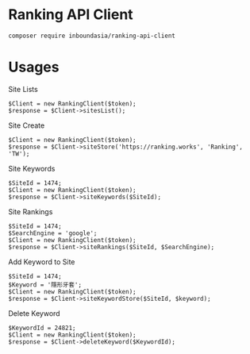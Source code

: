 # Ranking API Client

```
composer require inboundasia/ranking-api-client
```

# Usages

Site Lists

```
$Client = new RankingClient($token);
$response = $Client->sitesList();
```

Site Create

```
$Client = new RankingClient($token);
$response = $Client->siteStore('https://ranking.works', 'Ranking', 'TW');
```

Site Keywords

```
$SiteId = 1474;
$Client = new RankingClient($token);
$response = $Client->siteKeywords($SiteId);
```

Site Rankings

```
$SiteId = 1474;
$SearchEngine = 'google';
$Client = new RankingClient($token);
$response = $Client->siteRankings($SiteId, $SearchEngine);
```

Add Keyword to Site

```
$SiteId = 1474;
$Keyword = '隱形牙套';
$Client = new RankingClient($token);
$response = $Client->siteKeywordStore($SiteId, $keyword);
```

Delete Keyword

```
$KeywordId = 24821;
$Client = new RankingClient($token);
$response = $Client->deleteKeyword($KeywordId);
```
